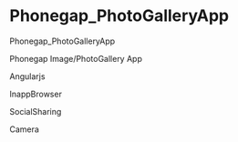 # Phonegap_PhotoGalleryApp
Phonegap_PhotoGalleryApp

Phonegap
Image/PhotoGallery App

Angularjs

InappBrowser

SocialSharing

Camera
